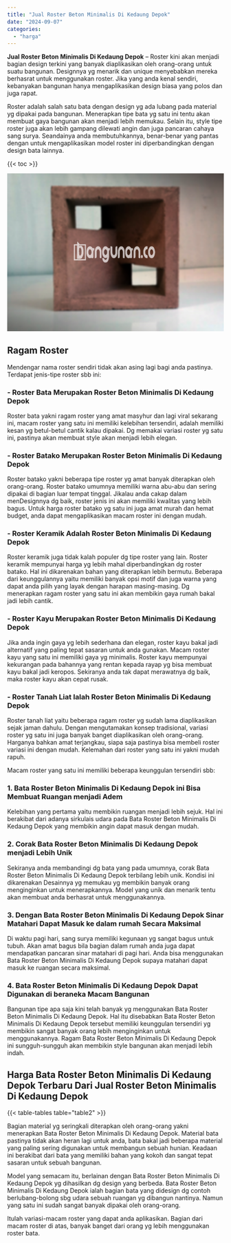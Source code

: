 ```yaml
---
title: "Jual Roster Beton Minimalis Di Kedaung Depok"
date: "2024-09-07"
categories: 
  - "harga"
---
```


**Jual Roster Beton Minimalis Di Kedaung Depok** – Roster kini akan menjadi bagian design terkini yang banyak diaplikasikan oleh orang-orang untuk suatu bangunan. Designnya yg menarik dan unique menyebabkan mereka berhasrat untuk menggunakan roster. Jika yang anda kenal sendiri, kebanyakan bangunan hanya mengaplikasikan design biasa yang polos dan juga rapat.

Roster adalah salah satu bata dengan design yg ada lubang pada material yg dipakai pada bangunan. Menerapkan tipe bata yg satu ini tentu akan membuat gaya bangunan akan menjadi lebih memukau. Selain itu, style tipe roster juga akan lebih gampang dilewati angin dan juga pancaran cahaya sang surya. Seandainya anda membutuhkannya, benar-benar yang pantas dengan untuk mengaplikasikan model roster ini diperbandingkan dengan design bata lainnya.

{{< toc >}}

![Jual Roster Beton Minimalis Di Kedaung Depok](/images/bata-roster-minimalis-31.png)

## Ragam Roster

Mendengar nama roster sendiri tidak akan asing lagi bagi anda pastinya. Terdapat jenis-tipe roster sbb ini:

### \- Roster Bata Merupakan Roster Beton Minimalis Di Kedaung Depok

Roster bata yakni ragam roster yang amat masyhur dan lagi viral sekarang ini, macam roster yang satu ini memiliki kelebihan tersendiri, adalah memiliki kesan yg betul-betul cantik kalau dipakai. Dg memakai variasi roster yg satu ini, pastinya akan membuat style akan menjadi lebih elegan.

### \- Roster Batako Merupakan Roster Beton Minimalis Di Kedaung Depok

Roster batako yakni beberapa tipe roster yg amat banyak diterapkan oleh orang-orang. Roster batako umumnya memiliki warna abu-abu dan sering dipakai di bagian luar tempat tinggal. Jikalau anda cakap dalam menDesignnya dg baik, roster jenis ini akan memiliki kwalitas yang lebih bagus. Untuk harga roster batako yg satu ini juga amat murah dan hemat budget, anda dapat mengaplikasikan macam roster ini dengan mudah.

### \- Roster Keramik Adalah Roster Beton Minimalis Di Kedaung Depok

Roster keramik juga tidak kalah populer dg tipe roster yang lain. Roster keramik mempunyai harga yg lebih mahal diperbandingkan dg roster batako. Hal ini dikarenakan bahan yang diterapkan lebih bermutu. Beberapa dari keunggulannya yaitu memiliki banyak opsi motif dan juga warna yang dapat anda pilih yang layak dengan harapan masing-masing. Dg menerapkan ragam roster yang satu ini akan membikin gaya rumah bakal jadi lebih cantik.

### \- Roster Kayu Merupakan Roster Beton Minimalis Di Kedaung Depok

Jika anda ingin gaya yg lebih sederhana dan elegan, roster kayu bakal jadi alternatif yang paling tepat sasaran untuk anda gunakan. Macam roster kayu yang satu ini memiliki gaya yg minimalis. Roster kayu mempunyai kekurangan pada bahannya yang rentan kepada rayap yg bisa membuat kayu bakal jadi keropos. Sekiranya anda tak dapat merawatnya dg baik, maka roster kayu akan cepat rusak.

### \- Roster Tanah Liat Ialah Roster Beton Minimalis Di Kedaung Depok

Roster tanah liat yaitu beberapa ragam roster yg sudah lama diaplikasikan sejak jaman dahulu. Dengan mengutamakan konsep tradisional, variasi roster yg satu ini juga banyak banget diaplikasikan oleh orang-orang. Harganya bahkan amat terjangkau, siapa saja pastinya bisa membeli roster variasi ini dengan mudah. Kelemahan dari roster yang satu ini yakni mudah rapuh.

Macam roster yang satu ini memiliki beberapa keunggulan tersendiri sbb:

### 1\. Bata Roster Beton Minimalis Di Kedaung Depok ini Bisa Membuat Ruangan menjadi Adem

Kelebihan yang pertama yaitu membikin ruangan menjadi lebih sejuk. Hal ini berakibat dari adanya sirkulais udara pada Bata Roster Beton Minimalis Di Kedaung Depok yang membikin angin dapat masuk dengan mudah.

### 2\. Corak Bata Roster Beton Minimalis Di Kedaung Depok menjadi Lebih Unik

Sekiranya anda membandingi dg bata yang pada umumnya, corak Bata Roster Beton Minimalis Di Kedaung Depok terbilang lebih unik. Kondisi ini dikarenakan Desainnya yg memukau yg membikin banyak orang menginginkan untuk menerapkannya. Model yang unik dan menarik tentu akan membuat anda berhasrat untuk menggunakannya.

### 3\. Dengan Bata Roster Beton Minimalis Di Kedaung Depok Sinar Matahari Dapat Masuk ke dalam rumah Secara Maksimal

Di waktu pagi hari, sang surya memiliki kegunaan yg sangat bagus untuk tubuh. Akan amat bagus bila bagian dalam rumah anda juga dapat mendapatkan pancaran sinar matahari di pagi hari. Anda bisa menggunakan Bata Roster Beton Minimalis Di Kedaung Depok supaya matahari dapat masuk ke ruangan secara maksimal.

### 4\. Bata Roster Beton Minimalis Di Kedaung Depok Dapat Digunakan di beraneka Macam Bangunan

Bangunan tipe apa saja kini telah banyak yg menggunakan Bata Roster Beton Minimalis Di Kedaung Depok. Hal itu disebabkan Bata Roster Beton Minimalis Di Kedaung Depok tersebut memiliki keunggulan tersendiri yg membikin sangat banyak orang lebih menginginkan untuk menggunakannya. Ragam Bata Roster Beton Minimalis Di Kedaung Depok ini sungguh-sungguh akan membikin style bangunan akan menjadi lebih indah.

## Harga Bata Roster Beton Minimalis Di Kedaung Depok Terbaru Dari Jual Roster Beton Minimalis Di Kedaung Depok

{{< table-tables table="table2" >}}

Bagian material yg seringkali diterapkan oleh orang-orang yakni menerapkan Bata Roster Beton Minimalis Di Kedaung Depok. Material bata pastinya tidak akan heran lagi untuk anda, bata bakal jadi beberapa material yang paling sering digunakan untuk membangun sebuah hunian. Keadaan ini berakibat dari bata yang memiliki bahan yang kokoh dan sangat tepat sasaran untuk sebuah bangunan.

Model yang semacam itu, berlainan dengan Bata Roster Beton Minimalis Di Kedaung Depok yg dihasilkan dg design yang berbeda. Bata Roster Beton Minimalis Di Kedaung Depok ialah bagian bata yang didesign dg contoh berlubang-bolong sbg udara sebuah ruangan yg dibangun nantinya. Namun yang satu ini sudah sangat banyak dipakai oleh orang-orang.

Itulah variasi-macam roster yang dapat anda aplikasikan. Bagian dari macam roster di atas, banyak banget dari orang yg lebih menggunakan roster bata.
